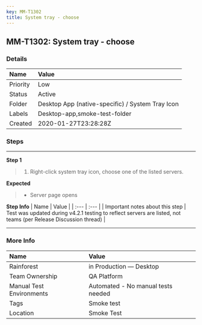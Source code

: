 ```yaml
---
key: MM-T1302
title: System tray - choose
---
```


## MM-T1302: System tray - choose

### Details

| Name     | Value                                            |
| :------- | :----------------------------------------------- |
| Priority | Low                                              |
| Status   | Active                                           |
| Folder   | Desktop App (native-specific) / System Tray Icon |
| Labels   | Desktop-app,smoke-test-folder                    |
| Created  | 2020-01-27T23:28:28Z                             |

### Steps

<hr/>

**Step 1**

> <article><ol><li>Right-click system tray icon, choose one of the listed servers.</li></ol></article>

**Expected**

> <article><ul><li>Server page opens</li></ul></article>

**Step Info**
| Name | Value |
| :--- | :--- |
| Important notes about this step | Test was updated during v4.2.1 testing to reflect servers are listed, not teams (per Release Discussion thread) |

<hr/>

### More Info

| Name                     | Value                              |
| :----------------------- | :--------------------------------- |
| Rainforest               | in Production — Desktop            |
| Team Ownership           | QA Platform                        |
| Manual Test Environments | Automated - No manual tests needed |
| Tags                     | Smoke test                         |
| Location                 | Smoke Test                         |
